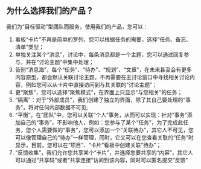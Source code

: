 ## 为什么选择我们的产品？
我们为“目标驱动”型团队而服务，使用我们的产品，您可以：
1. 看板“卡片”不再是简单的罗列，您可以根据任务的需要，选择“任务、备忘、清单”类型；
2. 单独关注某个“消息”，讨论中，每条消息都是一个主题，您可以通过回复参与，并在“讨论主题”中集中处理；
3. 告别“消息海”，每个“任务”、“待办”、“规划”、“文章”，在未来甚至会有更多内容原型，都会默认关联讨论主题，不再需要在主讨论窗口中寻找相关讨论内容，例如您可以从卡片中直接访问到与其关联的“讨论主题”；
4. 更“聚焦”，您可以选择“聚焦模式”，在界面上只显示“与您相关”的任务；
5. “隔离”：对于“外部成员”，我们创建了独立的界面，除了其自己要处理的“事务”，将对任何内部数据不可见;
6. “平衡”，在“团队”中，您可以关联“个人”事务，从而可以实现：针对“事务”添加自己的“事务”，不影响他人，例如：您参与了某个“任务”，为了完成此任务，您个人需要做的“事务”，您可以添加一个“关联待办”，其它人不可见，您可以像管理自己的“待办”一样管理，同时，它又可以在您查看关联的“任务”时显示，目前，您可以在“项目”、“卡片”看板中创建关联“待办”；
7. “反馈收集”，我们允许您共享某个“卡片”，并选择您要共享的“内容”，其它人可以通过“共享码”或者“共享连接”访问到该内容，同时可以匿名提交“反馈”